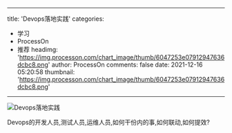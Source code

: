 
---
title: 'Devops落地实践'
categories: 
 - 学习
 - ProcessOn
 - 推荐
headimg: 'https://img.processon.com/chart_image/thumb/6047253e07912947636dcbc8.png'
author: ProcessOn
comments: false
date: 2021-12-16 05:20:58
thumbnail: 'https://img.processon.com/chart_image/thumb/6047253e07912947636dcbc8.png'
---

<div>   
<img class="thumb" alt="Devops落地实践" src="https://img.processon.com/chart_image/thumb/6047253e07912947636dcbc8.png" referrerpolicy="no-referrer">
<p>Devops的开发人员,测试人员,运维人员,如何干份内的事,如何联动,如何提效?</p>  
</div>
            